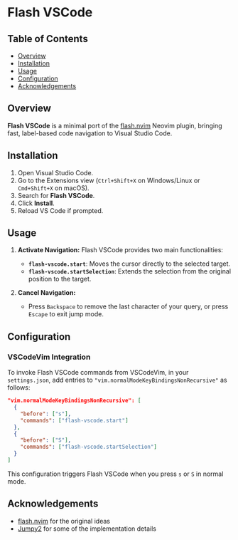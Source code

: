 # Flash VSCode

## Table of Contents

- [Overview](#overview)
- [Installation](#installation)
- [Usage](#usage)
- [Configuration](#configuration)
- [Acknowledgements](#acknowledgements)

## Overview

**Flash VSCode** is a minimal port of the [flash.nvim](https://github.com/folke/flash.nvim) Neovim plugin, bringing fast, label-based code navigation to Visual Studio Code.

## Installation

1. Open Visual Studio Code.
2. Go to the Extensions view (`Ctrl+Shift+X` on Windows/Linux or `Cmd+Shift+X` on macOS).
3. Search for **Flash VSCode**.
4. Click **Install**.
5. Reload VS Code if prompted.

## Usage

1. **Activate Navigation:**
   Flash VSCode provides two main functionalities:
   - **`flash-vscode.start`**: Moves the cursor directly to the selected target.
   - **`flash-vscode.startSelection`**: Extends the selection from the original position to the target.

2. **Cancel Navigation:**
   - Press `Backspace` to remove the last character of your query, or press `Escape` to exit jump mode.

## Configuration

### VSCodeVim Integration

To invoke Flash VSCode commands from VSCodeVim, in your `settings.json`, add entries to `"vim.normalModeKeyBindingsNonRecursive"` as follows:

```json
"vim.normalModeKeyBindingsNonRecursive": [
  {
    "before": ["s"],
    "commands": ["flash-vscode.start"]
  },
  {
    "before": ["S"],
    "commands": ["flash-vscode.startSelection"]
  }
]
```

This configuration triggers Flash VSCode when you press `s` or `S` in normal mode.

## Acknowledgements
* [flash.nvim](https://github.com/folke/flash.nvim) for the original ideas
* [Jumpy2](https://marketplace.visualstudio.com/items?itemName=DavidLGoldberg.jumpy2) for some of the implementation details
